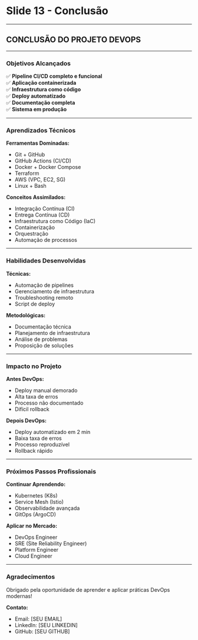 # Slide 13 - Conclusão

---

## CONCLUSÃO DO PROJETO DEVOPS

---

### Objetivos Alcançados

✅ **Pipeline CI/CD completo e funcional**  
✅ **Aplicação containerizada**  
✅ **Infraestrutura como código**  
✅ **Deploy automatizado**  
✅ **Documentação completa**  
✅ **Sistema em produção**

---

### Aprendizados Técnicos

**Ferramentas Dominadas:**
- Git + GitHub
- GitHub Actions (CI/CD)
- Docker + Docker Compose
- Terraform
- AWS (VPC, EC2, SG)
- Linux + Bash

**Conceitos Assimilados:**
- Integração Contínua (CI)
- Entrega Contínua (CD)
- Infraestrutura como Código (IaC)
- Containerização
- Orquestração
- Automação de processos

---

### Habilidades Desenvolvidas

**Técnicas:**
- Automação de pipelines
- Gerenciamento de infraestrutura
- Troubleshooting remoto
- Script de deploy

**Metodológicas:**
- Documentação técnica
- Planejamento de infraestrutura
- Análise de problemas
- Proposição de soluções

---

### Impacto no Projeto

**Antes DevOps:**
- Deploy manual demorado
- Alta taxa de erros
- Processo não documentado
- Difícil rollback

**Depois DevOps:**
- Deploy automatizado em 2 min
- Baixa taxa de erros
- Processo reproduzível
- Rollback rápido

---

### Próximos Passos Profissionais

**Continuar Aprendendo:**
- Kubernetes (K8s)
- Service Mesh (Istio)
- Observabilidade avançada
- GitOps (ArgoCD)

**Aplicar no Mercado:**
- DevOps Engineer
- SRE (Site Reliability Engineer)
- Platform Engineer
- Cloud Engineer

---

### Agradecimentos

Obrigado pela oportunidade de aprender e aplicar práticas DevOps modernas!

**Contato:**
- Email: [SEU EMAIL]
- LinkedIn: [SEU LINKEDIN]
- GitHub: [SEU GITHUB]


